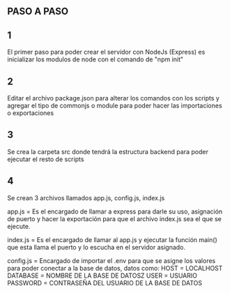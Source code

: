 ## PASO A PASO

## 1
El primer paso para poder crear el servidor con NodeJs (Express) es inicializar los modulos de node con el comando de "npm init"

## 2
Editar el archivo package.json para alterar los comandos con los scripts y agregar el tipo de commonjs o module para poder hacer las importaciones o exportaciones

## 3
Se crea la carpeta src donde tendrá la estructura backend para poder ejecutar el resto de scripts

## 4
Se crean 3 archivos llamados app.js, config.js, index.js

app.js = Es el encargado de llamar a express para darle su uso, asignación de puerto y hacer la exportación para que el archivo index.js sea el que se ejecute.

index.js = Es el encargado de llamar al app.js y ejecutar la función main() que esta llama el puerto y lo escucha en el servidor asignado.

config.js = Encargado de importar el .env para que se asigne los valores para poder conectar a la base de datos, datos como:
HOST = LOCALHOST
DATABASE = NOMBRE DE LA BASE DE DATOSZ
USER = USUARIO
PASSWORD = CONTRASEÑA DEL USUARIO DE LA BASE DE DATOS
